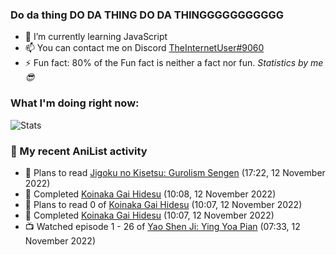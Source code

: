 ### Do da thing DO DA THING DO DA THINGGGGGGGGGGG

<!-- **TheInternetUser0/TheInternetUser0** is a ✨ _special_ ✨ repository because its `README.md` (this file) appears on your GitHub profile. -->


- 🌱 I’m currently learning JavaScript
- 📫 You can contact me on Discord [TheInternetUser#9060](https://discord.com/users/534117072796385300)
- ⚡ Fun fact: 80% of the Fun fact is neither a fact nor fun. _Statistics by me 😎_

### What I'm doing right now:
![Stats](https://discord.c99.nl/widget/theme-3/534117072796385300.png)

### 🌸 My recent AniList activity

<!-- ANILIST_ACTIVITY:start -->

-   📖 Plans to read [Jigoku no Kisetsu: Gurolism Sengen](https://anilist.co/manga/42316) (17:22, 12 November 2022)
-   📖 Completed [Koinaka Gai Hidesu](https://anilist.co/manga/156057) (10:08, 12 November 2022)
-   📖 Plans to read 0 of [Koinaka Gai Hidesu](https://anilist.co/manga/156057) (10:07, 12 November 2022)
-   📖 Completed [Koinaka Gai Hidesu](https://anilist.co/manga/156057) (10:07, 12 November 2022)
-   📺 Watched episode 1 - 26 of [Yao Shen Ji: Ying Yoa Pian](https://anilist.co/anime/104959) (07:33, 12 November 2022)

<!-- ANILIST_ACTIVITY:end -->
